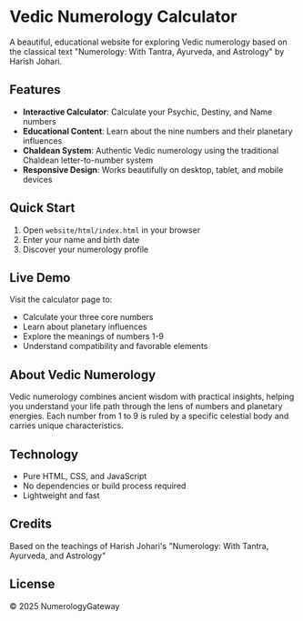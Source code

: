 # Vedic Numerology Calculator

A beautiful, educational website for exploring Vedic numerology based on the classical text "Numerology: With Tantra, Ayurveda, and Astrology" by Harish Johari.

## Features

- **Interactive Calculator**: Calculate your Psychic, Destiny, and Name numbers
- **Educational Content**: Learn about the nine numbers and their planetary influences
- **Chaldean System**: Authentic Vedic numerology using the traditional Chaldean letter-to-number system
- **Responsive Design**: Works beautifully on desktop, tablet, and mobile devices

## Quick Start

1. Open `website/html/index.html` in your browser
2. Enter your name and birth date
3. Discover your numerology profile

## Live Demo

Visit the calculator page to:
- Calculate your three core numbers
- Learn about planetary influences
- Explore the meanings of numbers 1-9
- Understand compatibility and favorable elements

## About Vedic Numerology

Vedic numerology combines ancient wisdom with practical insights, helping you understand your life path through the lens of numbers and planetary energies. Each number from 1 to 9 is ruled by a specific celestial body and carries unique characteristics.

## Technology

- Pure HTML, CSS, and JavaScript
- No dependencies or build process required
- Lightweight and fast

## Credits

Based on the teachings of Harish Johari's "Numerology: With Tantra, Ayurveda, and Astrology"

## License

© 2025 NumerologyGateway
